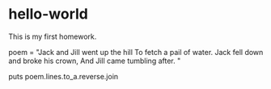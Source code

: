 # hello-world

This is my first homework.

poem = "Jack and Jill went up the hill
To fetch a pail of water. 
Jack fell down and broke his crown, 
And Jill came tumbling after.
" 

puts poem.lines.to_a.reverse.join
